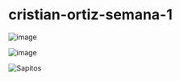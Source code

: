 # cristian-ortiz-semana-1

![image](https://user-images.githubusercontent.com/88666377/216505873-d2f117d8-dc49-4b83-9ebd-5220e9838e30.png)

![image](https://user-images.githubusercontent.com/88666377/216509795-68c37da7-9e36-473a-b95d-a5abefa48cbb.png)

![Sapitos](https://user-images.githubusercontent.com/88666377/216509838-a8168ffb-2bed-484c-a7df-623217c819a4.png)
